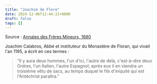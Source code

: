 ```yaml
---
title: "Joachim de Flore"
date: 2024-12-06T12:44:21+0000
draft: false
tags: []
---
```


Source : [Annales des Frères Mineurs, 1680](https://www.google.fr/books/edition/Annales_des_fr%C3%A8res_mineurs/W_JaAAAAQAAJ?hl=en&gbpv=1&dq=annales%20fr%C3%A8res%20Mineur&pg=PA8&printsec=frontcover)

Joachim Calabros, Abbé et instituteur du Monastère de Floran, qui vivait l'an 1195, a écrit en ces termes : 

> "Il y aura deux hommes, l'un d'ici, l'autre de delà, c'est-à-dire deux Ordres, l'un Italien, l'autre Espagnol; après eux il en viendra un troisième vêtu de sacs, au temps duquel le fils d'iniquité qui est l'Antéchrist paraîtra."


